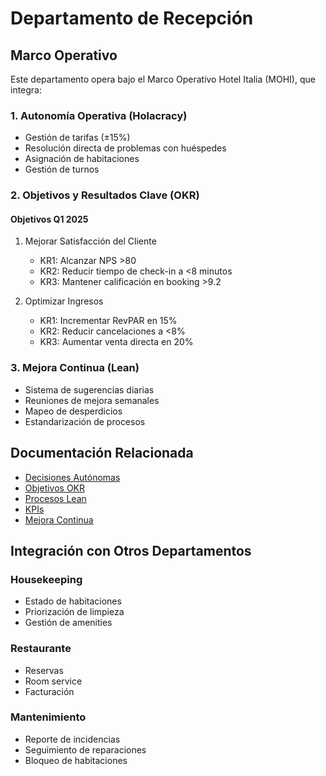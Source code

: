 # Departamento de Recepción

## Marco Operativo

Este departamento opera bajo el Marco Operativo Hotel Italia (MOHI), que integra:

### 1. Autonomía Operativa (Holacracy)
- Gestión de tarifas (±15%)
- Resolución directa de problemas con huéspedes
- Asignación de habitaciones
- Gestión de turnos

### 2. Objetivos y Resultados Clave (OKR)
#### Objetivos Q1 2025
1. Mejorar Satisfacción del Cliente
   - KR1: Alcanzar NPS >80
   - KR2: Reducir tiempo de check-in a <8 minutos
   - KR3: Mantener calificación en booking >9.2

2. Optimizar Ingresos
   - KR1: Incrementar RevPAR en 15%
   - KR2: Reducir cancelaciones a <8%
   - KR3: Aumentar venta directa en 20%

### 3. Mejora Continua (Lean)
- Sistema de sugerencias diarias
- Reuniones de mejora semanales
- Mapeo de desperdicios
- Estandarización de procesos

## Documentación Relacionada

- [Decisiones Autónomas](decisiones-autonomas.md)
- [Objetivos OKR](objetivos-okr.md)
- [Procesos Lean](procesos-lean.md)
- [KPIs](kpis/index.md)
- [Mejora Continua](mejora-continua/index.md)

## Integración con Otros Departamentos

### Housekeeping
- Estado de habitaciones
- Priorización de limpieza
- Gestión de amenities

### Restaurante
- Reservas
- Room service
- Facturación

### Mantenimiento
- Reporte de incidencias
- Seguimiento de reparaciones
- Bloqueo de habitaciones